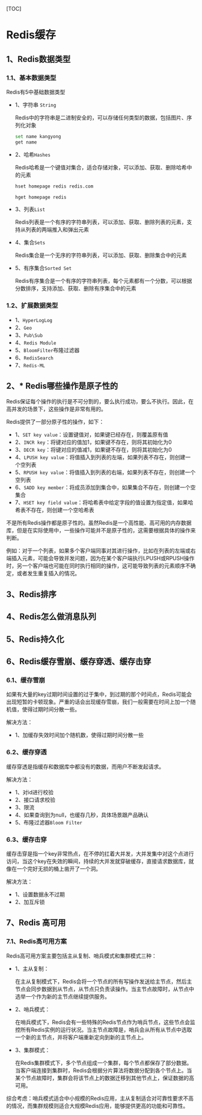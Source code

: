 [TOC]

# Redis缓存

## 1、Redis数据类型

### 1.1、基本数据类型

Redis有5中基础数据类型

* 1、字符串 `String`

  Redis中的字符串是二进制安全的，可以存储任何类型的数据，包括图片、序列化对象

  ```bash
  set name kangyong
  get name
  ```

* 2、哈希`Hashes`

  Redis哈希是一个键值对集合，适合存储对象，可以添加、获取、删除哈希中的元素

   ```bash
  hset homepage redis redis.com

  hget homepage redis
   ```

* 3、列表`List`

  Redis列表是一个有序的字符串列表，可以添加、获取、删除列表的元素，支持从列表的两端推入和弹出元素

* 4、集合`Sets`

  Redis集合是一个无序的字符串列表，可以添加、获取、删除集合中的元素

* 5、有序集合`Sorted Set`

  Redis有序集合是一个有序的字符串列表，每个元素都有一个分数，可以根据分数排序，支持添加、获取、删除有序集合中的元素

### 1.2、扩展数据类型

* 1、`HyperLogLog`
* 2、`Geo`
* 3、`Pub\Sub`
* 4、`Redis Module`
* 5、`BloomFilter`布隆过滤器
* 6、`RedisSearch`
* 7、`Redis-ML`

## 2、* Redis哪些操作是原子性的

Redis保证每个操作的执行是不可分割的，要么执行成功，要么不执行。因此，在高并发的场景下，这些操作是非常有用的。

Redis提供了一部分原子性的操作，如下：

* 1、`SET key value`：设置键值对，如果键已经存在，则覆盖原有值
* 2、`INCR key`：将键对应的值加1，如果键不存在，则将其初始化为0
* 3、`DECR key`：将键对应的值减1，如果键不存在，则将其初始化为0
* 4、`LPUSH key value`：将值插入到列表的左端，如果列表不存在，则创建一个空列表
* 5、`RPUSH key value`：将值插入到列表的右端，如果列表不存在，则创建一个空列表
* 6、`SADD key member`：将成员添加到集合中，如果集合不存在，则创建一个空集合
* 7、`HSET key field value`：将哈希表中给定字段的值设置为指定值，如果哈希表不存在，则创建一个空哈希表

不是所有Redis操作都是原子性的。虽然Redis是一个高性能、高可用的内存数据库，但是在实际使用中，一些操作可能并不是原子性的，这需要根据具体的操作来判断。

例如：对于一个列表，如果多个客户端同事对其进行操作，比如在列表的左端或右端插入元素，可能会导致并发问题，因为在某个客户端执行LPUSH或RPUSH操作时，另一个客户端也可能在同时执行相同的操作，这可能导致列表的元素顺序不确定，或者发生重复插入的情况。

## 3、Redis排序

## 4、Redis怎么做消息队列

## 5、Redis持久化

## 6、Redis缓存雪崩、缓存穿透、缓存击穿

### 6.1、缓存雪崩

如果有大量的key过期时间设置的过于集中，到过期的那个时间点，Redis可能会出现短暂的卡顿现象。严重的话会出现缓存雪崩，我们一般需要在时间上加一个随机值，使得过期时间分散一些。

解决方法：

* 1、加缓存失效时间加个随机数，使得过期时间分散一些

### 6.2、缓存穿透

缓存穿透是指缓存和数据库中都没有的数据，而用户不断发起请求。

解决方法：

* 1、对id进行校验
* 2、接口请求校验
* 3、限流
* 4、如果查询到为null，也缓存几秒，具体场景跟产品确认
* 5、布隆过滤器`Bloom Filter`

### 6.3、缓存击穿

缓存击穿是指一个key非常热点，在不停的扛着大并发，大并发集中对这个点进行访问，当这个key在失效的瞬间，持续的大并发就穿破缓存，直接请求数据库，就像在一个完好无损的桶上凿开了一个洞。

解决方法：

* 1、设置数据永不过期
* 2、加互斥锁

## 7、Redis 高可用

### 7.1、Redis高可用方案

Redis高可用方案主要包括主从复制、哨兵模式和集群模式三种：

* 1、主从复制：

  在主从复制模式下，Redis会将一个节点的所有写操作发送给主节点，然后主节点会同步数据到从节点，从节点只负责读操作。当主节点故障时，从节点中选举一个作为新的主节点继续提供服务。

* 2、哨兵模式：

  在哨兵模式下，Redis会有一些特殊的Redis节点作为哨兵节点，这些节点会监控所有Redis实例的运行状况。当主节点故障是，哨兵会从所有从节点中选取一个新的主节点，并将客户端重新定向到新的主节点上。

* 3、集群模式：

  在Redis集群模式下，多个节点组成一个集群，每个节点都保存了部分数据。当客户端连接到集群时，Redis会根据分片算法将数据分配到各个节点上。当某个节点故障时，集群会将该节点上的数据迁移到其他节点上，保证数据的高可用。

综合考虑：哨兵模式适合中小规模的Redis应用，主从复制适合对可靠性要求不高的情况，而集群规模则适合大规模Redis应用，能够提供更高的功能和可靠性。